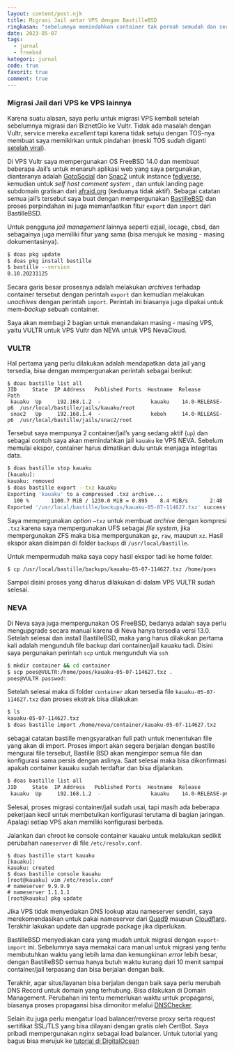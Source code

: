```yaml
---
layout: content/post.njk
title: Migrasi Jail antar VPS dengan BastilleBSD
ringkasan: "sebelumnya memindahkan container tak pernah semudah dan secepat ini"
date: 2023-05-07
tags:
  - jurnal
  - freebsd
kategori: jurnal
code: true
favorit: true
comment: true
---
```


### Migrasi Jail dari VPS ke VPS lainnya

Karena suatu alasan, saya perlu untuk migrasi VPS kembali setelah sebelumnya migrasi dari BiznetGio ke Vultr. Tidak ada masalah dengan Vultr, service mereka _excellent_ tapi karena tidak setuju dengan TOS-nya membuat saya memikirkan untuk pindahan (meski TOS sudah diganti [setelah viral](https://news.ycombinator.com/item?id=39836495)).

Di VPS Vultr saya mempergunakan OS FreeBSD 14.0 dan membuat beberapa Jail’s untuk menaruh aplikasi web yang saya pergunakan, diantaranya adalah [GotoSocial](https://gotosocial.org) dan [Snac2](https://codeberg.org/grunfink/snac2) untuk instance [fediverse](https://en.wikipedia.org/wiki/Fediverse), kemudian untuk _self host comment system_ , dan untuk landing page subdomain gratisan dari [afraid.org](https://freedns.afraid.org/) (keduanya tidak aktif). Sebagai catatan semua jail’s tersebut saya buat dengan mempergunakan [BastilleBSD](https://bastillebsd.org) dan proses perpindahan ini juga memanfaatkan fitur `export` dan `import` dari BastilleBSD.

Untuk pengguna _jail management_ lainnya seperti ezjail, iocage, cbsd, dan sebagainya juga memiliki fitur yang sama (bisa merujuk ke masing - masing dokumentasinya).

```sh
$ doas pkg update
$ doas pkg install bastille
$ bastille --version
0.10.20231125
```

Secara garis besar prosesnya adalah melakukan _archives_ terhadap container tersebut dengan perintah `export` dan kemudian melakukan _unachives_ dengan perintah `import`. Perintah ini biasanya juga dipakai untuk mem-_backup_ sebuah container.

Saya akan membagi 2 bagian untuk menandakan masing - masing VPS, yaitu VULTR untuk VPS Vultr dan NEVA untuk VPS NevaCloud.

### VULTR

Hal pertama yang perlu dilakukan adalah mendapatkan data jail yang tersedia, bisa dengan mempergunakan perintah sebagai berikut:

```shell
$ doas bastille list all
JID     State  IP Address   Published Ports  Hostname  Release          Path
 kauaku  Up     192.168.1.2  -                kauaku    14.0-RELEASE-p6  /usr/local/bastille/jails/kauaku/root
 snac2   Up     192.168.1.4  -                keboh     14.0-RELEASE-p6  /usr/local/bastille/jails/snac2/root
```

Tersebut saya mempunya 2 container/jail’s yang sedang aktif (`up`) dan sebagai contoh saya akan memindahkan jail `kauaku` ke VPS NEVA. Sebelum memulai ekspor, container harus dimatikan dulu untuk menjaga integritas data.

```sh
$ doas bastille stop kauaku
[kauaku]:
kauaku: removed
$ doas bastille export --txz kauaku
Exporting 'kauaku' to a compressed .txz archive...
  100 %       1100.7 MiB / 1230.0 MiB = 0.895    8.4 MiB/s       2:48
Exported '/usr/local/bastille/backups/kauaku-05-07-114627.txz' successfully.
```

Saya mempergunakan _option_ `—txz` untuk membuat _archive_ dengan kompresi `.txz` karena saya mempergunakan UFS sebagai _file system_, jika mempergunakan ZFS maka bisa mempergunakan `gz`, `raw`, maupun `xz`. Hasil ekspor akan disimpan di folder `backups` di `/usr/local/bastille`.

Untuk mempermudah maka saya copy hasil ekspor tadi ke home folder.

```sh
$ cp /usr/local/bastille/backups/kauaku-05-07-114627.txz /home/poes
```

Sampai disini proses yang diharus dilakukan di dalam VPS VULTR sudah selesai.

### NEVA

Di Neva saya juga mempergunakan OS FreeBSD, bedanya adalah saya perlu mengupgrade secara manual karena di Neva hanya tersedia versi 13.0. Setelah selesai dan install BastilleBSD, maka yang harus dilakukan pertama kali adalah mengunduh file backup dari container/jail kauaku tadi. Disini saya pergunakan perintah `scp` untuk mengunduh via `ssh`

```sh
$ mkdir container && cd container
$ scp poes@VULTR:/home/poes/kauaku-05-07-114627.txz .
poes@VULTR passwod:
```

Setelah selesai maka di folder `container` akan tersedia file `kauaku-05-07-114627.txz` dan proses ekstrak bisa dilakukan

```sh
$ ls
kauaku-05-07-114627.txz
$ doas bastille import /home/neva/container/kauaku-05-07-114627.txz
```

sebagai catatan bastille mengsyaratkan full path untuk menentukan file yang akan di import. Proses import akan segera berjalan dengan bastille mengurai file tersebut, Bastille BSD akan mengimpor semua file dan konfigurasi sama persis dengan aslinya. Saat selesai maka bisa dikonfirmasi apakah container kauaku sudah terdaftar dan bisa dijalankan.

```sh
$ doas bastille list all
JID     State  IP Address   Published Ports  Hostname  Release          Path
 kauaku  Up     192.168.1.2  -                kauaku    14.0-RELEASE-p6  /usr/local/bastille/jails/kauaku/root
```

Selesai, proses migrasi container/jail sudah usai, tapi masih ada beberapa pekerjaan kecil untuk membetulkan konfigurasi terutama di bagian jaringan. Apalagi setiap VPS akan memiliki konfigurasi berbeda.

Jalankan dan chroot ke console container kauaku untuk melakukan sedikit perubahan `nameserver` di file `/etc/resolv.conf`.

```shell
$ doas bastille start kauaku
[kauaku]:
kauaku: created
$ doas bastille console kauaku
[root@kauaku] vim /etc/resolv.conf
# nameserver 9.9.9.9
# nameserver 1.1.1.1
[root@kauaku] pkg update
```

Jika VPS tidak menyediakan DNS lookup atau nameserver sendiri, saya merekomendasikan untuk pakai nameserver dari [Quad9](https://quad9.net) maupun [Cloudflare](https://cloudflare.com). Terakhir lakukan update dan upgrade package jika diperlukan.

BastilleBSD menyediakan cara yang mudah untuk migrasi dengan `export`-`import` ini. Sebelumnya saya memakai cara manual untuk migrasi yang tentu membutuhkan waktu yang lebih lama dan kemungkinan _error_ lebih besar, dengan BastilleBSD semua hanya butuh waktu kurang dari 10 menit sampai container/jail terpasang dan bisa berjalan dengan baik.

Terakhir, agar situs/layanan bisa berjalan dengan baik saya perlu merubah DNS Record untuk domain yang terhubung. Bisa dilakukan di Domain Management. Perubahan ini tentu memerlukan waktu untuk propagansi, biasanya proses propagansi bisa dimonitor melalui [DNSChecker](https://dnschecker.org/).

Selain itu juga perlu mengatur load balancer/reverse proxy serta request sertifikat SSL/TLS yang bisa dilayani dengan gratis oleh CertBot. Saya pribadi mempergunakan nginx sebagai load balancer. Untuk tutorial yang bagus
bisa merujuk ke [tutorial di DigitalOcean](https://www.digitalocean.com/community/tutorials/how-to-secure-nginx-with-let-s-encrypt-on-ubuntu-20-04)
